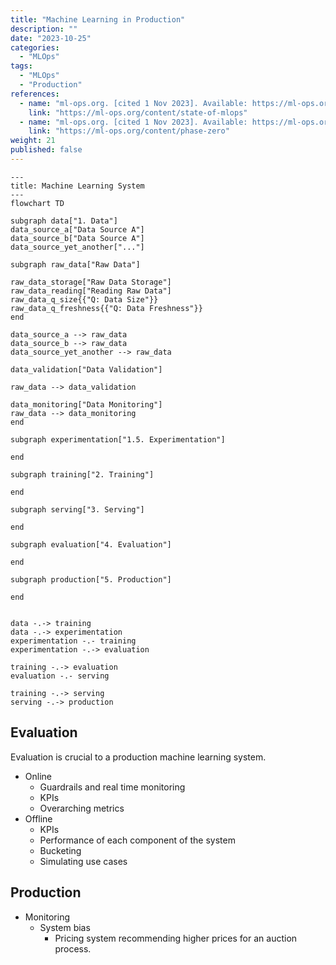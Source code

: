 ```yaml
---
title: "Machine Learning in Production"
description: ""
date: "2023-10-25"
categories:
  - "MLOps"
tags:
  - "MLOps"
  - "Production"
references:
  - name: "ml-ops.org. [cited 1 Nov 2023]. Available: https://ml-ops.org/content/state-of-mlops"
    link: "https://ml-ops.org/content/state-of-mlops"
  - name: "ml-ops.org. [cited 1 Nov 2023]. Available: https://ml-ops.org/content/phase-zero"
    link: "https://ml-ops.org/content/phase-zero"
weight: 21
published: false
---
```


```mermaid
---
title: Machine Learning System
---
flowchart TD

subgraph data["1. Data"]
data_source_a["Data Source A"]
data_source_b["Data Source A"]
data_source_yet_another["..."]

subgraph raw_data["Raw Data"]

raw_data_storage["Raw Data Storage"]
raw_data_reading["Reading Raw Data"]
raw_data_q_size{{"Q: Data Size"}}
raw_data_q_freshness{{"Q: Data Freshness"}}
end

data_source_a --> raw_data
data_source_b --> raw_data
data_source_yet_another --> raw_data

data_validation["Data Validation"]

raw_data --> data_validation

data_monitoring["Data Monitoring"]
raw_data --> data_monitoring
end

subgraph experimentation["1.5. Experimentation"]

end

subgraph training["2. Training"]

end

subgraph serving["3. Serving"]

end

subgraph evaluation["4. Evaluation"]

end

subgraph production["5. Production"]

end


data -.-> training
data -.-> experimentation
experimentation -.- training
experimentation -.-> evaluation

training -.-> evaluation
evaluation -.- serving

training -.-> serving
serving -.-> production
```


## Evaluation

Evaluation is crucial to a production machine learning system.

- Online
  - Guardrails and real time monitoring
  - KPIs
  - Overarching metrics
- Offline
  - KPIs
  - Performance of each component of the system
  - Bucketing
  - Simulating use cases


## Production

- Monitoring
  - System bias
    - Pricing system recommending higher prices for an auction process.

